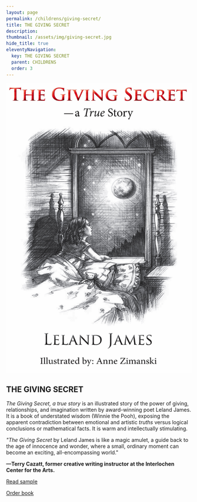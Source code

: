 ```yaml
---
layout: page
permalink: /childrens/giving-secret/
title: THE GIVING SECRET
description: 
thumbnail: /assets/img/giving-secret.jpg
hide_title: true
eleventyNavigation:
  key: THE GIVING SECRET
  parent: CHILDRENS
  order: 3
---
```


<div class="container">
  <div class="image-container">
    <img src="/assets/img/giving-secret.jpg" alt="Book Cover">
  </div>
  <div class="text-container">
    <h2>THE GIVING SECRET</h2>
    <p><em>The Giving Secret, a true story</em> is an illustrated story of the power of giving, relationships, and imagination written by award-winning poet Leland James. It is a book of understated wisdom (Winnie the Pooh), exposing the apparent contradiction between emotional and artistic <em>truths</em> versus logical conclusions or mathematical facts. It is warm and intellectually stimulating.</p>
    <p><em>"The Giving Secret</em> by Leland James is like a magic amulet, a guide back to the age of innocence and wonder, where a small, ordinary moment can become an exciting, all-encompassing world."</p>
    <p><strong>—Terry Cazatt, former creative writing instructor at the Interlochen Center for the Arts.</strong></p>
    <p><a href="#" id="toggle-sample">Read sample</a></p>
    <p><a href="https://www.barnesandnoble.com/w/the-giving-secret-leland-james/1146687694">Order book</a></p>
  </div>
</div>

<div class="centered-content" id="sample-content" style="display: none;">
<p><img src="/assets/img/giving-secret-illus.jpg" alt="Giving Secret Illustration" /></p>
<p>There lived a little girl, no not a fairy princess,</p>
<p>or wizardess, nothing like that; a quite ordinary</p>
<p>little girl, smart, cheerful, and pretty in her way.</p>
<p>This little girl's father gave her a wonderful gift.</p>
<p>Not a Teddy Bear or a toy balloon. He gave her</p>
<p>the moon! Now, that can't be. Everyone knows</p>
<p>the moon belongs to everyone. It's as plain as</p>
<p>salt in the sea, the nose on your face and A.B.C.</p>
</div>

<script>
  document.addEventListener('DOMContentLoaded', function() {
    const toggleLink = document.getElementById("toggle-sample");
    const prologueContent = document.getElementById("sample-content");

    toggleLink.addEventListener("click", function(event) {
      event.preventDefault(); // Prevent default link behavior
      if (prologueContent.style.display === "none") {
        prologueContent.style.display = "block"; // Show content
        toggleLink.textContent = "Hide sample"; // Change link text
        prologueContent.scrollIntoView({ behavior: "smooth" }); // Scroll to content
      } else {
        prologueContent.style.display = "none"; // Hide content
        toggleLink.textContent = "Read sample"; // Change link text back
      }
    });
  });
</script>
